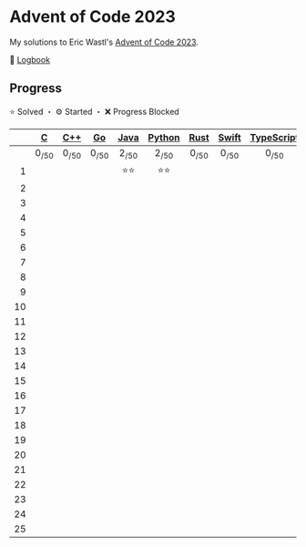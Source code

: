 # Advent of Code 2023

My solutions to Eric Wastl's [Advent of Code 2023](https://adventofcode.com/2023).

📝 [Logbook](logbook/README.md)

## Progress

⭐️ Solved ・ ⚙️ Started ・ ❌ Progress Blocked

| | [C](/aoc23c/) | [C++](/aoc23cpp/) | [Go](/aoc23go/) | [Java](/aoc23java/) | [Python](/aoc23py/) | [Rust](/aoc23rs/) | [Swift](/aoc23swift/) | [TypeScript](/aoc23ts/) |
|--:|:-:|:-:|:-:|:-:|:-:|:-:|:-:|:-:|
| | 0<sub>/50</sub> | 0<sub>/50</sub> | 0<sub>/50</sub> | 2<sub>/50</sub> | 2<sub>/50</sub> | 0<sub>/50</sub> | 0<sub>/50</sub> | 0<sub>/50</sub> |
|  1 | | | | ⭐️⭐️ | ⭐️⭐️ | | | |
|  2 | | | | | | | | |
|  3 | | | | | | | | |
|  4 | | | | | | | | |
|  5 | | | | | | | | |
|  6 | | | | | | | | |
|  7 | | | | | | | | |
|  8 | | | | | | | | |
|  9 | | | | | | | | |
| 10 | | | | | | | | |
| 11 | | | | | | | | |
| 12 | | | | | | | | |
| 13 | | | | | | | | |
| 14 | | | | | | | | |
| 15 | | | | | | | | |
| 16 | | | | | | | | |
| 17 | | | | | | | | |
| 18 | | | | | | | | |
| 19 | | | | | | | | |
| 20 | | | | | | | | |
| 21 | | | | | | | | |
| 22 | | | | | | | | |
| 23 | | | | | | | | |
| 24 | | | | | | | | |
| 25 | | | | | | | | |
